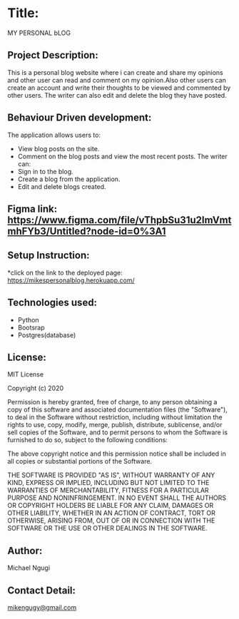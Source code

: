 # Title:

MY PERSONAL bLOG

## Project Description:

This is a personal blog website where i can create and share my opinions and other user can read and comment on my opinion.Also other users can create an account and write their thoughts to be viewed and commented by other users.
The writer can also edit and delete the blog they have posted. 

## Behaviour Driven development:

The  application allows users to:
  * View blog posts on the site.
  * Comment on the blog posts and view the most  recent posts.
The writer can:
  * Sign in to the blog.
  * Create a blog from the application.
  * Edit and delete blogs created.

## Figma link: https://www.figma.com/file/vThpbSu31u2ImVmtmhFYb3/Untitled?node-id=0%3A1  

## Setup Instruction:
*click on the link to the deployed page: https://mikespersonalblog.herokuapp.com/

 ## Technologies used:
  * Python
  * Bootsrap
  * Postgres(database)

## License:

MIT License

Copyright (c) 2020 

Permission is hereby granted, free of charge, to any person obtaining a copy of this software and associated documentation files (the "Software"), to deal in the Software without restriction, including without limitation the rights to use, copy, modify, merge, publish, distribute, sublicense, and/or sell copies of the Software, and to permit persons to whom the Software is furnished to do so, subject to the following conditions:

The above copyright notice and this permission notice shall be included in all copies or substantial portions of the Software.

THE SOFTWARE IS PROVIDED "AS IS", WITHOUT WARRANTY OF ANY KIND, EXPRESS OR IMPLIED, INCLUDING BUT NOT LIMITED TO THE WARRANTIES OF MERCHANTABILITY, FITNESS FOR A PARTICULAR PURPOSE AND NONINFRINGEMENT. IN NO EVENT SHALL THE AUTHORS OR COPYRIGHT HOLDERS BE LIABLE FOR ANY CLAIM, DAMAGES OR OTHER LIABILITY, WHETHER IN AN ACTION OF CONTRACT, TORT OR OTHERWISE, ARISING FROM, OUT OF OR IN CONNECTION WITH THE SOFTWARE OR THE USE OR OTHER DEALINGS IN THE SOFTWARE.

## Author:

Michael Ngugi

## Contact Detail:

mikengugy@gmail.com